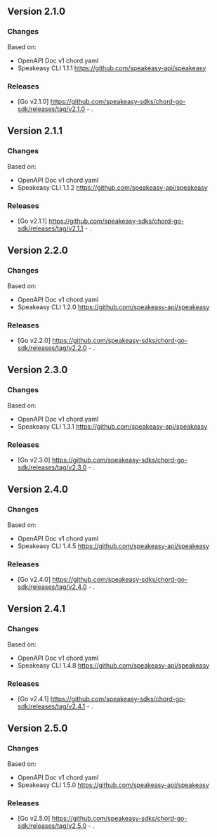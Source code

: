 

## Version 2.1.0
### Changes
Based on:
- OpenAPI Doc v1 chord.yaml
- Speakeasy CLI 1.1.1 https://github.com/speakeasy-api/speakeasy
### Releases
- [Go v2.1.0] https://github.com/speakeasy-sdks/chord-go-sdk/releases/tag/v2.1.0 - .

## Version 2.1.1
### Changes
Based on:
- OpenAPI Doc v1 chord.yaml
- Speakeasy CLI 1.1.2 https://github.com/speakeasy-api/speakeasy
### Releases
- [Go v2.1.1] https://github.com/speakeasy-sdks/chord-go-sdk/releases/tag/v2.1.1 - .

## Version 2.2.0
### Changes
Based on:
- OpenAPI Doc v1 chord.yaml
- Speakeasy CLI 1.2.0 https://github.com/speakeasy-api/speakeasy
### Releases
- [Go v2.2.0] https://github.com/speakeasy-sdks/chord-go-sdk/releases/tag/v2.2.0 - .

## Version 2.3.0
### Changes
Based on:
- OpenAPI Doc v1 chord.yaml
- Speakeasy CLI 1.3.1 https://github.com/speakeasy-api/speakeasy
### Releases
- [Go v2.3.0] https://github.com/speakeasy-sdks/chord-go-sdk/releases/tag/v2.3.0 - .

## Version 2.4.0
### Changes
Based on:
- OpenAPI Doc v1 chord.yaml
- Speakeasy CLI 1.4.5 https://github.com/speakeasy-api/speakeasy
### Releases
- [Go v2.4.0] https://github.com/speakeasy-sdks/chord-go-sdk/releases/tag/v2.4.0 - .

## Version 2.4.1
### Changes
Based on:
- OpenAPI Doc v1 chord.yaml
- Speakeasy CLI 1.4.8 https://github.com/speakeasy-api/speakeasy
### Releases
- [Go v2.4.1] https://github.com/speakeasy-sdks/chord-go-sdk/releases/tag/v2.4.1 - .

## Version 2.5.0
### Changes
Based on:
- OpenAPI Doc v1 chord.yaml
- Speakeasy CLI 1.5.0 https://github.com/speakeasy-api/speakeasy
### Releases
- [Go v2.5.0] https://github.com/speakeasy-sdks/chord-go-sdk/releases/tag/v2.5.0 - .